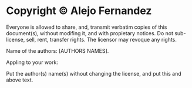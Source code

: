 # Copyright © Alejo Fernandez
Everyone is allowed to share, and, transmit verbatim copies of this document(s), without modifing it, and with propietary notices.
Do not sub-license, sell, rent, transfer rights.
The licensor may revoque any rights.

Name of the authors: [AUTHORS NAMES].

Appling to your work:

Put the author(s) name(s) without changing the license, and put this and above text.
